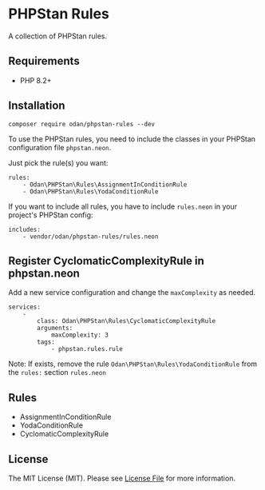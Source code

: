# PHPStan Rules

A collection of PHPStan rules.

## Requirements

* PHP 8.2+

## Installation

```
composer require odan/phpstan-rules --dev
```

To use the PHPStan rules, you need to include the classes 
in your PHPStan configuration file `phpstan.neon`.

Just pick the rule(s) you want:

```neon
rules:
	- Odan\PHPStan\Rules\AssignmentInConditionRule
	- Odan\PHPStan\Rules\YodaConditionRule
```

If you want to include all rules, you have to include `rules.neon` in your project's PHPStan config:

```neon
includes:
	- vendor/odan/phpstan-rules/rules.neon
```

## Register CyclomaticComplexityRule in phpstan.neon

Add a new service configuration and change the `maxComplexity` as needed.

```neon
services:
	-
		class: Odan\PHPStan\Rules\CyclomaticComplexityRule
		arguments:
			maxComplexity: 3
		tags:
			- phpstan.rules.rule

```

Note: If exists, remove the rule `Odan\PHPStan\Rules\YodaConditionRule` from the `rules:` section `rules.neon`

## Rules

* AssignmentInConditionRule
* YodaConditionRule
* CyclomaticComplexityRule

## License

The MIT License (MIT). Please see [License File](LICENSE) for more information.
